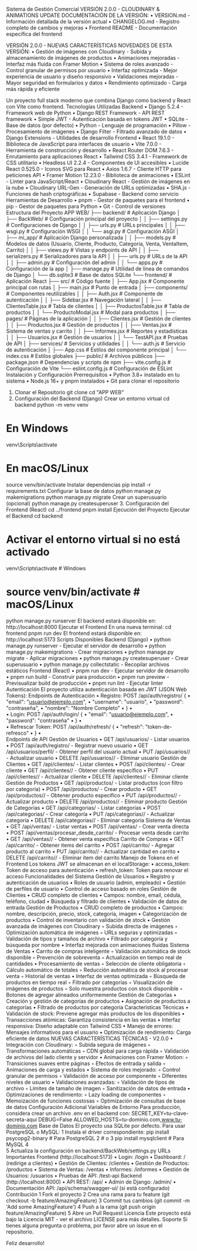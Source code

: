Sistema de Gestión Comercial
VERSIÓN 2.0.0 - CLOUDINARY & ANIMATIONS UPDATE
DOCUMENTACIÓN DE LA VERSIÓN:
	•	VERSION.md - Información detallada de la versión actual
	•	CHANGELOG.md - Registro completo de cambios y mejoras
	•	Frontend README - Documentación específica del frontend

VERSIÓN 2.0.0 - NUEVAS CARACTERÍSTICAS
NOVEDADES DE ESTA VERSIÓN:
	•	Gestión de imágenes con Cloudinary - Subida y almacenamiento de imágenes de productos
	•	Animaciones mejoradas - Interfaz más fluida con Framer Motion
	•	Sistema de roles avanzado - Control granular de permisos por usuario
	•	Interfaz optimizada - Mejor experiencia de usuario y diseño responsivo
	•	Validaciones mejoradas - Mayor seguridad en formularios y datos
	•	Rendimiento optimizado - Carga más rápida y eficiente

Un proyecto full stack moderno que combina Django como backend y React con Vite como frontend.
Tecnologías Utilizadas
Backend
	•	Django 5.2.4 - Framework web de Python
	•	Django REST Framework - API REST framework
	•	Simple JWT - Autenticación basada en tokens JWT
	•	SQLite - Base de datos (por defecto)
	•	Python - Lenguaje de programación
	•	Pillow - Procesamiento de imágenes
	•	Django Filter - Filtrado avanzado de datos
	•	Django Extensions - Utilidades de desarrollo
Frontend
	•	React 19.1.0 - Biblioteca de JavaScript para interfaces de usuario
	•	Vite 7.0.0 - Herramienta de construcción y desarrollo
	•	React Router DOM 7.6.3 - Enrutamiento para aplicaciones React
	•	Tailwind CSS 3.4.1 - Framework de CSS utilitario
	•	Headless UI 2.2.4 - Componentes de UI accesibles
	•	Lucide React 0.525.0 - Iconos SVG para React
	•	Axios 1.6.7 - Cliente HTTP para peticiones API
	•	Framer Motion 12.23.0 - Biblioteca de animaciones
	•	ESLint - Linter para JavaScript/React
	•	Cloudinary React - Gestión de imágenes en la nube
	•	Cloudinary URL-Gen - Generación de URLs optimizadas
	•	SHA.js - Funciones de hash criptográficas
	•	Supabase - Backend como servicio
Herramientas de Desarrollo
	•	pnpm - Gestor de paquetes para el frontend
	•	pip - Gestor de paquetes para Python
	•	Git - Control de versiones
Estructura del Proyecto
APP WEB/
├── backend/                 # Aplicación Django
│   ├── BackWeb/            # Configuración principal del proyecto
│   │   ├── settings.py     # Configuraciones de Django
│   │   ├── urls.py         # URLs principales
│   │   ├── wsgi.py         # Configuración WSGI
│   │   └── asgi.py         # Configuración ASGI
│   ├── mi_app/             # Aplicación Django personalizada
│   │   ├── models.py       # Modelos de datos (Usuario, Cliente, Producto, Categoria, Venta, VentaItem, Carrito)
│   │   ├── views.py        # Vistas y endpoints de API
│   │   ├── serializers.py  # Serializadores para la API
│   │   ├── urls.py         # URLs de la API
│   │   ├── admin.py        # Configuración del admin
│   │   └── apps.py         # Configuración de la app
│   ├── manage.py           # Utilidad de línea de comandos de Django
│   └── db.sqlite3          # Base de datos SQLite
└── frontend/               # Aplicación React
    ├── src/                # Código fuente
    │   ├── App.jsx         # Componente principal con rutas
    │   ├── main.jsx        # Punto de entrada
    │   ├── components/     # Componentes reutilizables
    │   │   ├── Auth.jsx    # Componente de autenticación
    │   │   ├── Sidebar.jsx # Navegación lateral
    │   │   ├── ClientesTable.jsx # Tabla de clientes
    │   │   ├── ProductosTable.jsx # Tabla de productos
    │   │   └── ProductoModal.jsx  # Modal para productos
    │   ├── pages/          # Páginas de la aplicación
    │   │   ├── Clientes.jsx # Gestión de clientes
    │   │   ├── Productos.jsx # Gestión de productos
    │   │   ├── Ventas.jsx  # Sistema de ventas y carrito
    │   │   ├── Informes.jsx # Reportes y estadísticas
    │   │   ├── Usuarios.jsx # Gestión de usuarios
    │   │   └── TestAPI.jsx # Pruebas de API
    │   ├── services/       # Servicios y utilidades
    │   │   └── auth.js     # Servicio de autenticación
    │   ├── App.css         # Estilos del componente principal
    │   └── index.css       # Estilos globales
    ├── public/             # Archivos públicos
    ├── package.json        # Dependencias y scripts de npm
    ├── vite.config.js      # Configuración de Vite
    └── eslint.config.js    # Configuración de ESLint
Instalación y Configuración
Prerrequisitos
	•	Python 3.8+ instalado en tu sistema
	•	Node.js 16+ y pnpm instalados
	•	Git para clonar el repositorio
1. Clonar el Repositorio
git clone 
cd "APP WEB"
2. Configuración del Backend (Django)
Crear un entorno virtual
cd backend
python -m venv venv

# En Windows
venv\Scripts\activate

# En macOS/Linux
source venv/bin/activate
Instalar dependencias
pip install -r requirements.txt
Configurar la base de datos
python manage.py makemigrations
python manage.py migrate
Crear un superusuario (opcional)
python manage.py createsuperuser
3. Configuración del Frontend (React)
cd ../frontend
pnpm install
Ejecución del Proyecto
Ejecutar el Backend
cd backend
# Activar el entorno virtual si no está activado
venv\Scripts\activate  # Windows
# source venv/bin/activate  # macOS/Linux

python manage.py runserver
El backend estará disponible en: http://localhost:8000
Ejecutar el Frontend
En una nueva terminal:
cd frontend
pnpm run dev
El frontend estará disponible en: http://localhost:5173
Scripts Disponibles
Backend (Django)
	•	python manage.py runserver - Ejecutar el servidor de desarrollo
	•	python manage.py makemigrations - Crear migraciones
	•	python manage.py migrate - Aplicar migraciones
	•	python manage.py createsuperuser - Crear superusuario
	•	python manage.py collectstatic - Recopilar archivos estáticos
Frontend (React)
	•	pnpm run dev - Ejecutar servidor de desarrollo
	•	pnpm run build - Construir para producción
	•	pnpm run preview - Previsualizar build de producción
	•	pnpm run lint - Ejecutar linter
Autenticación
El proyecto utiliza autenticación basada en JWT (JSON Web Tokens):
Endpoints de Autenticación
	•	Registro: POST /api/auth/registro/ {
	•	  "email": "usuario@ejemplo.com",
	•	  "username": "usuario",
	•	  "password": "contraseña",
	•	  "nombre": "Nombre Completo"
	•	}
	•	
	•	Login: POST /api/auth/login/ {
	•	  "email": "usuario@ejemplo.com",
	•	  "password": "contraseña"
	•	}
	•	
	•	Refrescar Token: POST /api/auth/refresh/ {
	•	  "refresh": "token-de-refresco"
	•	}
	•	
Endpoints de API
Gestión de Usuarios
	•	GET /api/usuarios/ - Listar usuarios
	•	POST /api/auth/registro/ - Registrar nuevo usuario
	•	GET /api/usuarios/perfil/ - Obtener perfil del usuario actual
	•	PUT /api/usuarios// - Actualizar usuario
	•	DELETE /api/usuarios// - Eliminar usuario
Gestión de Clientes
	•	GET /api/clientes/ - Listar clientes
	•	POST /api/clientes/ - Crear cliente
	•	GET /api/clientes// - Obtener cliente específico
	•	PUT /api/clientes// - Actualizar cliente
	•	DELETE /api/clientes// - Eliminar cliente
Gestión de Productos
	•	GET /api/productos/ - Listar productos (con filtro por categoría)
	•	POST /api/productos/ - Crear producto
	•	GET /api/productos// - Obtener producto específico
	•	PUT /api/productos// - Actualizar producto
	•	DELETE /api/productos// - Eliminar producto
Gestión de Categorías
	•	GET /api/categorias/ - Listar categorías
	•	POST /api/categorias/ - Crear categoría
	•	PUT /api/categorias// - Actualizar categoría
	•	DELETE /api/categorias// - Eliminar categoría
Sistema de Ventas
	•	GET /api/ventas/ - Listar ventas
	•	POST /api/ventas/ - Crear venta directa
	•	POST /api/ventas/procesar_desde_carrito/ - Procesar venta desde carrito
	•	GET /api/ventas// - Obtener venta específica
Carrito de Compras
	•	GET /api/carrito/ - Obtener items del carrito
	•	POST /api/carrito/ - Agregar producto al carrito
	•	PUT /api/carrito// - Actualizar cantidad en carrito
	•	DELETE /api/carrito// - Eliminar item del carrito
Manejo de Tokens en el Frontend
Los tokens JWT se almacenan en el localStorage:
	•	access_token: Token de acceso para autenticación
	•	refresh_token: Token para renovar el acceso
Funcionalidades del Sistema
Gestión de Usuarios
	•	Registro y autenticación de usuarios
	•	Roles de usuario (admin, empleado)
	•	Gestión de perfiles de usuario
	•	Control de acceso basado en roles
Gestión de Clientes
	•	CRUD completo de clientes
	•	Campos: nombre, email, cédula, teléfono, ciudad
	•	Búsqueda y filtrado de clientes
	•	Validación de datos de entrada
Gestión de Productos
	•	CRUD completo de productos
	•	Campos: nombre, descripción, precio, stock, categoría, imagen
	•	Categorización de productos
	•	Control de inventario con validación de stock
	•	Gestión avanzada de imágenes con Cloudinary
	◦	Subida directa de imágenes
	◦	Optimización automática de imágenes
	◦	URLs seguras y optimizadas
	◦	Validación de tipos y tamaños de archivo
	•	Filtrado por categoría y búsqueda por nombre
	•	Interfaz mejorada con animaciones fluidas
Sistema de Ventas
	•	Carrito de compras inteligente
	◦	Validación automática de stock disponible
	◦	Prevención de sobreventa
	◦	Actualización en tiempo real de cantidades
	•	Procesamiento de ventas
	◦	Selección de cliente obligatoria
	◦	Cálculo automático de totales
	◦	Reducción automática de stock al procesar venta
	◦	Historial de ventas
	•	Interfaz de ventas optimizada
	◦	Búsqueda de productos en tiempo real
	◦	Filtrado por categorías
	◦	Visualización de imágenes de productos
	◦	Solo muestra productos con stock disponible
	◦	Botones de agregar alineados uniformemente
Gestión de Categorías
	•	Creación y gestión de categorías de productos
	•	Asignación de productos a categorías
	•	Filtrado de productos por categoría
Características Técnicas
	•	Validación de stock: Previene agregar más productos de los disponibles
	•	Transacciones atómicas: Garantiza consistencia en las ventas
	•	Interfaz responsiva: Diseño adaptable con Tailwind CSS
	•	Manejo de errores: Mensajes informativos para el usuario
	•	Optimización de rendimiento: Carga eficiente de datos
NUEVAS CARACTERÍSTICAS TÉCNICAS - V2.0.0
	•	Integración con Cloudinary:
	◦	Subida segura de imágenes
	◦	Transformaciones automáticas
	◦	CDN global para carga rápida
	◦	Validación de archivos del lado cliente y servidor
	•	Animaciones con Framer Motion:
	◦	Transiciones suaves entre páginas
	◦	Efectos de entrada y salida
	◦	Animaciones de carga y estados
	•	Sistema de roles mejorado:
	◦	Control granular de permisos
	◦	Validación de acceso por componente
	◦	Diferentes niveles de usuario
	•	Validaciones avanzadas:
	◦	Validación de tipos de archivo
	◦	Límites de tamaño de imagen
	◦	Sanitización de datos de entrada
	•	Optimizaciones de rendimiento:
	◦	Lazy loading de componentes
	◦	Memoización de funciones costosas
	◦	Optimización de consultas de base de datos
Configuración Adicional
Variables de Entorno
Para producción, considera crear un archivo .env en el backend con:
SECRET_KEY=tu-clave-secreta-aqui
DEBUG=False
ALLOWED_HOSTS=tu-dominio.com,www.tu-dominio.com
Base de Datos
El proyecto usa SQLite por defecto. Para usar PostgreSQL o MySQL:
	1	Instala el driver correspondiente: pip install psycopg2-binary  # Para PostgreSQL
	2	# o
	3	pip install mysqlclient      # Para MySQL
	4	
	5	Actualiza la configuración en backend/BackWeb/settings.py
URLs Importantes
Frontend (http://localhost:5173)
	•	Login: /login
	•	Dashboard: / (redirige a clientes)
	•	Gestión de Clientes: /clientes
	•	Gestión de Productos: /productos
	•	Sistema de Ventas: /ventas
	•	Informes: /informes
	•	Gestión de Usuarios: /usuarios
	•	Pruebas de API: /test-api
Backend (http://localhost:8000)
	•	API REST: /api/
	•	Admin de Django: /admin/
	•	Documentación API: /api/schema/swagger-ui/ (si está configurado)
Contribución
	1	Fork el proyecto
	2	Crea una rama para tu feature (git checkout -b feature/AmazingFeature)
	3	Commit tus cambios (git commit -m 'Add some AmazingFeature')
	4	Push a la rama (git push origin feature/AmazingFeature)
	5	Abre un Pull Request
Licencia
Este proyecto está bajo la Licencia MIT - ver el archivo LICENSE para más detalles.
Soporte
Si tienes alguna pregunta o problema, por favor abre un issue en el repositorio.

Feliz desarrollo!
